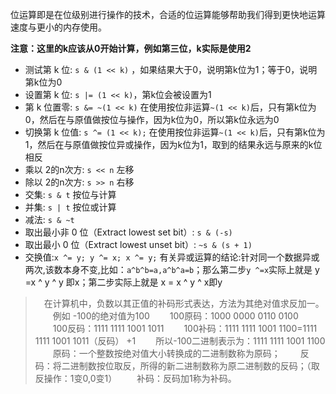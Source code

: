 位运算即是在位级别进行操作的技术，合适的位运算能够帮助我们得到更快地运算速度与更小的内存使用。

**注意：这里的k应该从0开始计算，例如第三位，k实际是使用2**

- 测试第 k 位: `s & (1 << k)` ，如果结果大于0，说明第k位为1；等于0，说明第k位为0
- 设置第 k 位: `s |= (1 << k)`，第k位会被设置为1
- 第 k 位置零: `s &= ~(1 << k)` 在使用按位非运算`~(1 << k)`后，只有第k位为0，然后在与原值做按位与操作，因为k位为0，所以第k位永远为0
- 切换第 k 位值: `s ^= (1 << k);` 在使用按位非运算`~(1 << k)`后，只有第k位为1，然后在与原值做按位异或操作，因为k位为1，取到的结果永远与原来的k位相反
- 乘以 2的n次方: `s << n` 左移
- 除以 2的n次方: `s >> n` 右移
- 交集: `s & t` 按位与计算
- 并集: `s | t` 按位或计算
- 减法: `s & ~t`
- 取出最小非 0 位（Extract lowest set bit）: `s & (-s)`
- 取出最小 0 位（Extract lowest unset bit）: `~s & (s + 1)`
- 交换值:`x ^= y; y ^= x; x ^= y;` 有关异或运算的结论:针对同一个数据异或两次,该数本身不变,比如：`a^b^b=a,a^b^a=b`；那么第二步`y ^=x`实际上就是 y =x ^ y ^ y 即x；第二步实际上就是 x = x ^ y ^ x即y




> 　在计算机中，负数以其正值的补码形式表达，方法为其绝对值求反加一。
> 　　例如 -100的绝对值为100
> 　　100原码：1000 0000 0110 0100
> 　　100反码：1111 1111 1001 1011
> 　　100补码：1111 1111 1001 1100=1111 1111 1001 1011（反码） +1
> 　　所以-100二进制表示为：1111 1111 1001 1100
> 　　原码：一个整数按绝对值大小转换成的二进制数称为原码；
> 　　反码：将二进制数按位取反，所得的新二进制数称为原二进制数的反码；（取反操作：1变0,0变1）
> 　　补码：反码加1称为补码。
>